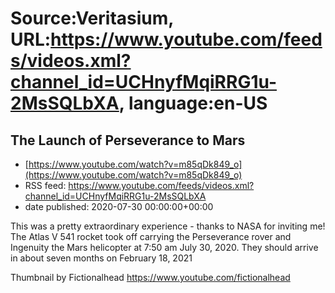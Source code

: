 # Source:Veritasium, URL:https://www.youtube.com/feeds/videos.xml?channel_id=UCHnyfMqiRRG1u-2MsSQLbXA, language:en-US

## The Launch of Perseverance to Mars
 - [https://www.youtube.com/watch?v=m85qDk849_o](https://www.youtube.com/watch?v=m85qDk849_o)
 - RSS feed: https://www.youtube.com/feeds/videos.xml?channel_id=UCHnyfMqiRRG1u-2MsSQLbXA
 - date published: 2020-07-30 00:00:00+00:00

This was a pretty extraordinary experience - thanks to NASA for inviting me! The Atlas V 541 rocket took off carrying the Perseverance rover and Ingenuity the Mars helicopter at 7:50 am July 30, 2020. They should arrive in about seven months on February 18, 2021

Thumbnail by Fictionalhead https://www.youtube.com/fictionalhead

